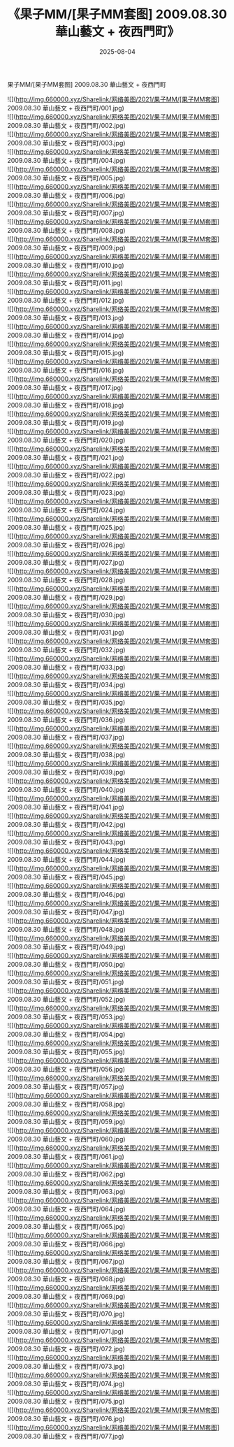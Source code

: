 ﻿---
layout: post
title:  《果子MM/[果子MM套图] 2009.08.30 華山藝文 + 夜西門町》
date:   2025-08-04
img: http://img.660000.xyz/Sharelink/网络美图/2021/果子MM/[果子MM套图] 2009.08.30 華山藝文 + 夜西門町/000.jpg
categories: [美女, 清纯, 唯美]
---

果子MM/[果子MM套图] 2009.08.30 華山藝文 + 夜西門町

 ![](http://img.660000.xyz/Sharelink/网络美图/2021/果子MM/[果子MM套图] 2009.08.30 華山藝文 + 夜西門町/001.jpg) <br>![](http://img.660000.xyz/Sharelink/网络美图/2021/果子MM/[果子MM套图] 2009.08.30 華山藝文 + 夜西門町/002.jpg) <br>![](http://img.660000.xyz/Sharelink/网络美图/2021/果子MM/[果子MM套图] 2009.08.30 華山藝文 + 夜西門町/003.jpg) <br>![](http://img.660000.xyz/Sharelink/网络美图/2021/果子MM/[果子MM套图] 2009.08.30 華山藝文 + 夜西門町/004.jpg) <br>![](http://img.660000.xyz/Sharelink/网络美图/2021/果子MM/[果子MM套图] 2009.08.30 華山藝文 + 夜西門町/005.jpg) <br>![](http://img.660000.xyz/Sharelink/网络美图/2021/果子MM/[果子MM套图] 2009.08.30 華山藝文 + 夜西門町/006.jpg) <br>![](http://img.660000.xyz/Sharelink/网络美图/2021/果子MM/[果子MM套图] 2009.08.30 華山藝文 + 夜西門町/007.jpg) <br>![](http://img.660000.xyz/Sharelink/网络美图/2021/果子MM/[果子MM套图] 2009.08.30 華山藝文 + 夜西門町/008.jpg) <br>![](http://img.660000.xyz/Sharelink/网络美图/2021/果子MM/[果子MM套图] 2009.08.30 華山藝文 + 夜西門町/009.jpg) <br>![](http://img.660000.xyz/Sharelink/网络美图/2021/果子MM/[果子MM套图] 2009.08.30 華山藝文 + 夜西門町/010.jpg) <br>![](http://img.660000.xyz/Sharelink/网络美图/2021/果子MM/[果子MM套图] 2009.08.30 華山藝文 + 夜西門町/011.jpg) <br>![](http://img.660000.xyz/Sharelink/网络美图/2021/果子MM/[果子MM套图] 2009.08.30 華山藝文 + 夜西門町/012.jpg) <br>![](http://img.660000.xyz/Sharelink/网络美图/2021/果子MM/[果子MM套图] 2009.08.30 華山藝文 + 夜西門町/013.jpg) <br>![](http://img.660000.xyz/Sharelink/网络美图/2021/果子MM/[果子MM套图] 2009.08.30 華山藝文 + 夜西門町/014.jpg) <br>![](http://img.660000.xyz/Sharelink/网络美图/2021/果子MM/[果子MM套图] 2009.08.30 華山藝文 + 夜西門町/015.jpg) <br>![](http://img.660000.xyz/Sharelink/网络美图/2021/果子MM/[果子MM套图] 2009.08.30 華山藝文 + 夜西門町/016.jpg) <br>![](http://img.660000.xyz/Sharelink/网络美图/2021/果子MM/[果子MM套图] 2009.08.30 華山藝文 + 夜西門町/017.jpg) <br>![](http://img.660000.xyz/Sharelink/网络美图/2021/果子MM/[果子MM套图] 2009.08.30 華山藝文 + 夜西門町/018.jpg) <br>![](http://img.660000.xyz/Sharelink/网络美图/2021/果子MM/[果子MM套图] 2009.08.30 華山藝文 + 夜西門町/019.jpg) <br>![](http://img.660000.xyz/Sharelink/网络美图/2021/果子MM/[果子MM套图] 2009.08.30 華山藝文 + 夜西門町/020.jpg) <br>![](http://img.660000.xyz/Sharelink/网络美图/2021/果子MM/[果子MM套图] 2009.08.30 華山藝文 + 夜西門町/021.jpg) <br>![](http://img.660000.xyz/Sharelink/网络美图/2021/果子MM/[果子MM套图] 2009.08.30 華山藝文 + 夜西門町/022.jpg) <br>![](http://img.660000.xyz/Sharelink/网络美图/2021/果子MM/[果子MM套图] 2009.08.30 華山藝文 + 夜西門町/023.jpg) <br>![](http://img.660000.xyz/Sharelink/网络美图/2021/果子MM/[果子MM套图] 2009.08.30 華山藝文 + 夜西門町/024.jpg) <br>![](http://img.660000.xyz/Sharelink/网络美图/2021/果子MM/[果子MM套图] 2009.08.30 華山藝文 + 夜西門町/025.jpg) <br>![](http://img.660000.xyz/Sharelink/网络美图/2021/果子MM/[果子MM套图] 2009.08.30 華山藝文 + 夜西門町/026.jpg) <br>![](http://img.660000.xyz/Sharelink/网络美图/2021/果子MM/[果子MM套图] 2009.08.30 華山藝文 + 夜西門町/027.jpg) <br>![](http://img.660000.xyz/Sharelink/网络美图/2021/果子MM/[果子MM套图] 2009.08.30 華山藝文 + 夜西門町/028.jpg) <br>![](http://img.660000.xyz/Sharelink/网络美图/2021/果子MM/[果子MM套图] 2009.08.30 華山藝文 + 夜西門町/029.jpg) <br>![](http://img.660000.xyz/Sharelink/网络美图/2021/果子MM/[果子MM套图] 2009.08.30 華山藝文 + 夜西門町/030.jpg) <br>![](http://img.660000.xyz/Sharelink/网络美图/2021/果子MM/[果子MM套图] 2009.08.30 華山藝文 + 夜西門町/031.jpg) <br>![](http://img.660000.xyz/Sharelink/网络美图/2021/果子MM/[果子MM套图] 2009.08.30 華山藝文 + 夜西門町/032.jpg) <br>![](http://img.660000.xyz/Sharelink/网络美图/2021/果子MM/[果子MM套图] 2009.08.30 華山藝文 + 夜西門町/033.jpg) <br>![](http://img.660000.xyz/Sharelink/网络美图/2021/果子MM/[果子MM套图] 2009.08.30 華山藝文 + 夜西門町/034.jpg) <br>![](http://img.660000.xyz/Sharelink/网络美图/2021/果子MM/[果子MM套图] 2009.08.30 華山藝文 + 夜西門町/035.jpg) <br>![](http://img.660000.xyz/Sharelink/网络美图/2021/果子MM/[果子MM套图] 2009.08.30 華山藝文 + 夜西門町/036.jpg) <br>![](http://img.660000.xyz/Sharelink/网络美图/2021/果子MM/[果子MM套图] 2009.08.30 華山藝文 + 夜西門町/037.jpg) <br>![](http://img.660000.xyz/Sharelink/网络美图/2021/果子MM/[果子MM套图] 2009.08.30 華山藝文 + 夜西門町/038.jpg) <br>![](http://img.660000.xyz/Sharelink/网络美图/2021/果子MM/[果子MM套图] 2009.08.30 華山藝文 + 夜西門町/039.jpg) <br>![](http://img.660000.xyz/Sharelink/网络美图/2021/果子MM/[果子MM套图] 2009.08.30 華山藝文 + 夜西門町/040.jpg) <br>![](http://img.660000.xyz/Sharelink/网络美图/2021/果子MM/[果子MM套图] 2009.08.30 華山藝文 + 夜西門町/041.jpg) <br>![](http://img.660000.xyz/Sharelink/网络美图/2021/果子MM/[果子MM套图] 2009.08.30 華山藝文 + 夜西門町/042.jpg) <br>![](http://img.660000.xyz/Sharelink/网络美图/2021/果子MM/[果子MM套图] 2009.08.30 華山藝文 + 夜西門町/043.jpg) <br>![](http://img.660000.xyz/Sharelink/网络美图/2021/果子MM/[果子MM套图] 2009.08.30 華山藝文 + 夜西門町/044.jpg) <br>![](http://img.660000.xyz/Sharelink/网络美图/2021/果子MM/[果子MM套图] 2009.08.30 華山藝文 + 夜西門町/045.jpg) <br>![](http://img.660000.xyz/Sharelink/网络美图/2021/果子MM/[果子MM套图] 2009.08.30 華山藝文 + 夜西門町/046.jpg) <br>![](http://img.660000.xyz/Sharelink/网络美图/2021/果子MM/[果子MM套图] 2009.08.30 華山藝文 + 夜西門町/047.jpg) <br>![](http://img.660000.xyz/Sharelink/网络美图/2021/果子MM/[果子MM套图] 2009.08.30 華山藝文 + 夜西門町/048.jpg) <br>![](http://img.660000.xyz/Sharelink/网络美图/2021/果子MM/[果子MM套图] 2009.08.30 華山藝文 + 夜西門町/049.jpg) <br>![](http://img.660000.xyz/Sharelink/网络美图/2021/果子MM/[果子MM套图] 2009.08.30 華山藝文 + 夜西門町/050.jpg) <br>![](http://img.660000.xyz/Sharelink/网络美图/2021/果子MM/[果子MM套图] 2009.08.30 華山藝文 + 夜西門町/051.jpg) <br>![](http://img.660000.xyz/Sharelink/网络美图/2021/果子MM/[果子MM套图] 2009.08.30 華山藝文 + 夜西門町/052.jpg) <br>![](http://img.660000.xyz/Sharelink/网络美图/2021/果子MM/[果子MM套图] 2009.08.30 華山藝文 + 夜西門町/053.jpg) <br>![](http://img.660000.xyz/Sharelink/网络美图/2021/果子MM/[果子MM套图] 2009.08.30 華山藝文 + 夜西門町/054.jpg) <br>![](http://img.660000.xyz/Sharelink/网络美图/2021/果子MM/[果子MM套图] 2009.08.30 華山藝文 + 夜西門町/055.jpg) <br>![](http://img.660000.xyz/Sharelink/网络美图/2021/果子MM/[果子MM套图] 2009.08.30 華山藝文 + 夜西門町/056.jpg) <br>![](http://img.660000.xyz/Sharelink/网络美图/2021/果子MM/[果子MM套图] 2009.08.30 華山藝文 + 夜西門町/057.jpg) <br>![](http://img.660000.xyz/Sharelink/网络美图/2021/果子MM/[果子MM套图] 2009.08.30 華山藝文 + 夜西門町/058.jpg) <br>![](http://img.660000.xyz/Sharelink/网络美图/2021/果子MM/[果子MM套图] 2009.08.30 華山藝文 + 夜西門町/059.jpg) <br>![](http://img.660000.xyz/Sharelink/网络美图/2021/果子MM/[果子MM套图] 2009.08.30 華山藝文 + 夜西門町/060.jpg) <br>![](http://img.660000.xyz/Sharelink/网络美图/2021/果子MM/[果子MM套图] 2009.08.30 華山藝文 + 夜西門町/061.jpg) <br>![](http://img.660000.xyz/Sharelink/网络美图/2021/果子MM/[果子MM套图] 2009.08.30 華山藝文 + 夜西門町/062.jpg) <br>![](http://img.660000.xyz/Sharelink/网络美图/2021/果子MM/[果子MM套图] 2009.08.30 華山藝文 + 夜西門町/063.jpg) <br>![](http://img.660000.xyz/Sharelink/网络美图/2021/果子MM/[果子MM套图] 2009.08.30 華山藝文 + 夜西門町/064.jpg) <br>![](http://img.660000.xyz/Sharelink/网络美图/2021/果子MM/[果子MM套图] 2009.08.30 華山藝文 + 夜西門町/065.jpg) <br>![](http://img.660000.xyz/Sharelink/网络美图/2021/果子MM/[果子MM套图] 2009.08.30 華山藝文 + 夜西門町/066.jpg) <br>![](http://img.660000.xyz/Sharelink/网络美图/2021/果子MM/[果子MM套图] 2009.08.30 華山藝文 + 夜西門町/067.jpg) <br>![](http://img.660000.xyz/Sharelink/网络美图/2021/果子MM/[果子MM套图] 2009.08.30 華山藝文 + 夜西門町/068.jpg) <br>![](http://img.660000.xyz/Sharelink/网络美图/2021/果子MM/[果子MM套图] 2009.08.30 華山藝文 + 夜西門町/069.jpg) <br>![](http://img.660000.xyz/Sharelink/网络美图/2021/果子MM/[果子MM套图] 2009.08.30 華山藝文 + 夜西門町/070.jpg) <br>![](http://img.660000.xyz/Sharelink/网络美图/2021/果子MM/[果子MM套图] 2009.08.30 華山藝文 + 夜西門町/071.jpg) <br>![](http://img.660000.xyz/Sharelink/网络美图/2021/果子MM/[果子MM套图] 2009.08.30 華山藝文 + 夜西門町/072.jpg) <br>![](http://img.660000.xyz/Sharelink/网络美图/2021/果子MM/[果子MM套图] 2009.08.30 華山藝文 + 夜西門町/073.jpg) <br>![](http://img.660000.xyz/Sharelink/网络美图/2021/果子MM/[果子MM套图] 2009.08.30 華山藝文 + 夜西門町/074.jpg) <br>![](http://img.660000.xyz/Sharelink/网络美图/2021/果子MM/[果子MM套图] 2009.08.30 華山藝文 + 夜西門町/075.jpg) <br>![](http://img.660000.xyz/Sharelink/网络美图/2021/果子MM/[果子MM套图] 2009.08.30 華山藝文 + 夜西門町/076.jpg) <br>![](http://img.660000.xyz/Sharelink/网络美图/2021/果子MM/[果子MM套图] 2009.08.30 華山藝文 + 夜西門町/077.jpg) <br>